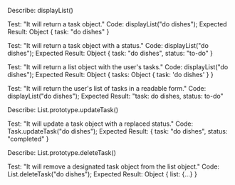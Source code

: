 Describe: displayList()

Test: "It will return a task object."
Code: displayList("do dishes");
Expected Result: Object { task: "do dishes" }

Test: "It will return a task object with a status."
Code: displayList("do dishes");
Expected Result: Object { task: "do dishes", status: "to-do" }

Test: "It will return a list object with the user's tasks."
Code: displayList("do dishes");
Expected Result: Object { tasks: Object { task: 'do dishes' } }

Test: "It will return the user's list of tasks in a readable form."
Code: displayList("do dishes");
Expected Result: "task: do dishes, status: to-do"

Describe: List.prototype.updateTask()

Test: "It will update a task object with a replaced status."
Code: Task.updateTask("do dishes");
Expected Result: { task: "do dishes", status: "completed" }

Describe: List.prototype.deleteTask()

Test: "It will remove a designated task object from the list object."
Code: List.deleteTask("do dishes");
Expected Result: Object { list: {...} }
